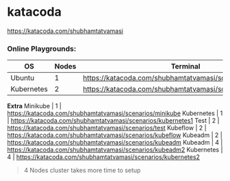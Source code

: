 # katacoda

https://katacoda.com/shubhamtatvamasi

### Online Playgrounds:
OS |Nodes | Terminal
--- | --- | ---
Ubuntu | 1 | https://katacoda.com/shubhamtatvamasi/scenarios/ubuntu
Kubernetes | 2 | https://katacoda.com/shubhamtatvamasi/scenarios/kubernetes
**Extra**
Minikube | 1 | https://katacoda.com/shubhamtatvamasi/scenarios/minikube
Kubernetes | 1 | https://katacoda.com/shubhamtatvamasi/scenarios/kubernetes1
Test | 2 | https://katacoda.com/shubhamtatvamasi/scenarios/test
Kubeflow | 2 | https://katacoda.com/shubhamtatvamasi/scenarios/kubeflow
Kubeadm | 2 | https://katacoda.com/shubhamtatvamasi/scenarios/kubeadm
Kubeadm | 4 | https://katacoda.com/shubhamtatvamasi/scenarios/kubeadm2
Kubernetes | 4 | https://katacoda.com/shubhamtatvamasi/scenarios/kubernetes2
> 4 Nodes cluster takes more time to setup
